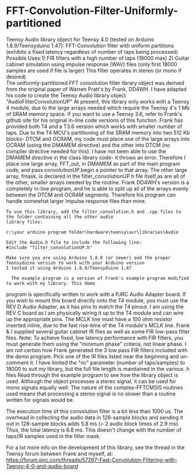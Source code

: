 # FFT-Convolution-Filter-Uniformly-partitioned

Teensy Audio library object for Teensy 4.0  (tested on Arduino 1.8.9/Teensyduino 1.47):
FFT-Convolution filter with uniform partitions (exhibits a fixed latency regardless of number of taps being processed)
Possible Uses:1) FIR filters with a high number of taps (18000 max)
              2) Guitar cabinet simulation using impulse response (WAV) files (only first 18000 samples are used if file 
                  is larger)
 This filter operates in stereo (or mono if desired)     
     The uniformly-partitioned FFT convolution filter library object was derived from the original paper of Warren Pratt's by 
 Frank, DD4WH. I have adapted his code to create the Teensy Audio library object "AudioFilterConvolutionUP" 
 At present, this library only works with a Teensy 4 module, due to the large arrays needed which require the Teensy 4's
 1 Mb of SRAM memory space. If you want to use a Teensy 3.6, refer to Frank's github site for his original in-line 
 code versions of this function. Frank has provided both T4 and a T3.6 version which works with smaller number of taps. 
     Due to the T4 MCU's partitioning of the SRAM memory into two 512 Kb blocks- DTCM and OCRAM, my code must place one of 
 the large arrays into OCRAM (using the DMAMEM directive) and the other into DTCM (no compiler directive needed for this). 
 I have not been able to use the DMAMEM directive in the class library code- it throws an error. Therefore I place one 
 large array, FFT_out,  in DMAMEM as part of the main program code, and pass convolutionUP.begin a pointer to that array. 
 The other large array, fmask, is declared in the filter_convolutionUP.h file itself,as are all of the other, 
 smaller arrays needed by the routine.
 Frank DD4WH's version is a completely in-line program, and he is able to split up all of the arrays evenly between the DTCM 
 and OCRAM segments. Therefore his program can handle somewhat larger impulse response files than mine.
    
    To use this library, add the filter_convolution.h and .cpp files to the folder containing all the other audio
    library files:
    
    c:\your arduino program folder\hardware\teensy\avr\libraries\Audio
    
    Edit the Audio.h file to include the following line:
    #include "filter_convolutionUP.h"
    
    Make sure you are using Arduino 1.8.9 (or newer) and the proper Teensyduino version to work with your Arduino version
    I tested it using Arduino 1.8.9/Teensyduino 1.47
    
      The example program is a version of Frank's example program modified to work with my library. This demo
  program is specifically written to work with a PJRC Audio Adapter board. If you wish to mount this board directly
  onto the T4 module, you must use the REV D Audio Adapter, as it has pins to match the T4 pinout. I am using 
  the REV C board as I am physically wiring it up to the T4 module and can wire up the appropriate pins.
  The MCLK line must have a 100 ohm resistor inserted inline, due to the fast rise-time of the T4 module's MCLK line.
      Frank & I supplied several guitar cabinet IR files as well as some FIR low-pass filter files.
  Note: To achieve fixed, low latency performance with FIR filters, you must generate them using the "minimum phase" 
  criteria, not linear phase. I am not certain how Frank generated the 3 low pass FIR filters included with the demo
  program.
  Pick one of the IR files listed near the beginning and un-comment it. I have limited the "nc" parameter 
  (number of taps/samples) to 18000 to suit my library, but the full file length is maintained in the various .h files
  Read through the example program to see how the library object is used.
  Although the object processes a stereo signal, it can be used for mono signals equally well. The nature of the
  complex-FFTCMSIS routines used means that processing a stereo signal is no slower than a routine written 
  for signals would be. 
  
   The execution time of this convolution filter is a bit less than 1000 us. The overhead in collecting the
   audio data in 128-sample blocks and sending it out in 128-sample blocks adds 5.8 ms
   (= 2 audio block times of 2.9 ms).
   Thus, the total latency is 6.8 ms.
   This doesn't change with the number of taps/IR samples used in the filter mask.
   
   For a lot more info on the development of this library, see the thread in the Teensy forum between Frank
   and myself, at:
   https://forum.pjrc.com/threads/57267-Fast-Convolution-Filtering-with-Teensy-4-0-and-audio-board
   
   
   
  
  
